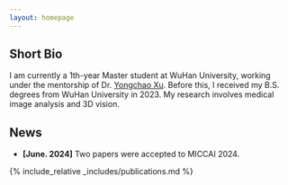 ```yaml
---
layout: homepage
---
```


## Short Bio

I am currently a 1th-year Master student at WuHan University, working under the mentorship of Dr. [Yongchao Xu](https://scholar.google.fr/citations?user=ArIg7-0AAAAJ&hl=fr). Before this, I received my B.S. degrees from WuHan University in 2023. My research involves medical image analysis and 3D vision.


## News

- **[June. 2024]** Two papers were accepted to MICCAI 2024.


{% include_relative _includes/publications.md %}



